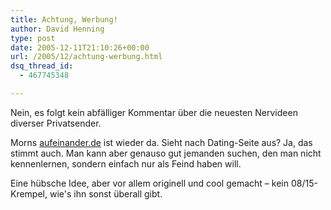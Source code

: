 ```yaml
---
title: Achtung, Werbung!
author: David Henning
type: post
date: 2005-12-11T21:10:26+00:00
url: /2005/12/achtung-werbung.html
dsq_thread_id:
  - 467745348

---
```

Nein, es folgt kein abfälliger Kommentar über die neuesten Nervideen diverser Privatsender.

Morns [aufeinander.de][1] ist wieder da. Sieht nach Dating-Seite aus? Ja, das stimmt auch. Man kann aber genauso gut jemanden suchen, den man nicht kennenlernen, sondern einfach nur als Feind haben will.
  
Eine hübsche Idee, aber vor allem originell und cool gemacht &#8211; kein 08/15-Krempel, wie&apos;s ihn sonst überall gibt.

 [1]: http://www.aufeinander.de/